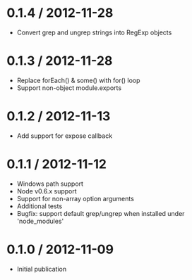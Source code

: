 0.1.4 / 2012-11-28
==================
* Convert grep and ungrep strings into RegExp objects

0.1.3 / 2012-11-28
==================
* Replace forEach() & some() with for() loop
* Support non-object module.exports

0.1.2 / 2012-11-13
==================
* Add support for expose callback

0.1.1 / 2012-11-12
==================
* Windows path support
* Node v0.6.x support
* Support for non-array option arguments
* Additional tests
* Bugfix: support default grep/ungrep when installed under 'node_modules'

0.1.0 / 2012-11-09
==================

* Initial publication
